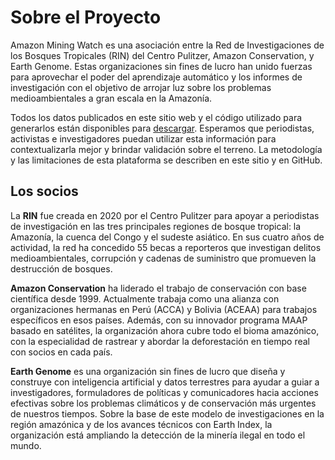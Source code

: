# Sobre el Proyecto

Amazon Mining Watch es una asociación entre la Red de Investigaciones de los Bosques Tropicales (RIN) del Centro Pulitzer, Amazon Conservation, y Earth Genome. Estas organizaciones sin fines de lucro han unido fuerzas para aprovechar el poder del aprendizaje automático y los informes de investigación con el objetivo de arrojar luz sobre los problemas medioambientales a gran escala en la Amazonía.

Todos los datos publicados en este sitio web y el código utilizado para generarlos están disponibles para [descargar](https://github.com/earthrise-media/mining-detector). Esperamos que periodistas, activistas e investigadores puedan utilizar esta información para contextualizarla mejor y brindar validación sobre el terreno. La metodología y las limitaciones de esta plataforma se describen en este sitio y en GitHub.

## Los socios

La **RIN** fue creada en 2020 por el Centro Pulitzer para apoyar a periodistas de investigación en las tres principales regiones de bosque tropical: la Amazonía, la cuenca del Congo y el sudeste asiático. En sus cuatro años de actividad, la red ha concedido 55 becas a reporteros que investigan delitos medioambientales, corrupción y cadenas de suministro que promueven la destrucción de bosques.

**Amazon Conservation** ha liderado el trabajo de conservación con base científica desde 1999. Actualmente trabaja como una alianza con organizaciones hermanas en Perú (ACCA) y Bolivia (ACEAA) para trabajos específicos en esos países. Además, con su innovador programa MAAP basado en satélites, la organización ahora cubre todo el bioma amazónico, con la especialidad de rastrear y abordar la deforestación en tiempo real con socios en cada país.

**Earth Genome** es una organización sin fines de lucro que diseña y construye con inteligencia artificial y datos terrestres para ayudar a guiar a investigadores, formuladores de políticas y comunicadores hacia acciones efectivas sobre los problemas climáticos y de conservación más urgentes de nuestros tiempos. Sobre la base de este modelo de investigaciones en la región amazónica y de los avances técnicos con Earth Index, la organización está ampliando la detección de la minería ilegal en todo el mundo.
